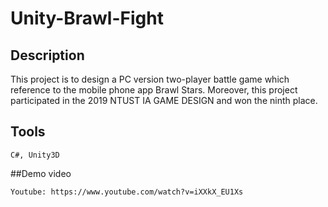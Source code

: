 # Unity-Brawl-Fight

## Description  
This project is to design a PC version two-player battle game which reference to the mobile phone app Brawl Stars. Moreover, this project participated in the 2019 NTUST IA GAME DESIGN and won the ninth place.

## Tools  
```
C#, Unity3D
```
##Demo video  
```
Youtube: https://www.youtube.com/watch?v=iXXkX_EU1Xs
```
